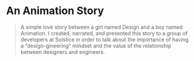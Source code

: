 # An Animation Story

> A simple love story between a girl named Design and a boy named Animation. I created, narrated, and presented this story to a group of developers at Solstice in order to talk about the importance of having a “design-gineering” mindset and the value of the relationship between designers and engineers.
